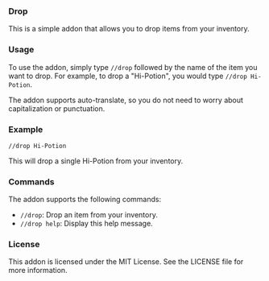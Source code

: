 ### Drop

This is a simple addon that allows you to drop items from your inventory.

### Usage

To use the addon, simply type `//drop` followed by the name of the item you want to drop. For example, to drop a "Hi-Potion", you would type `//drop Hi-Potion`.

The addon supports auto-translate, so you do not need to worry about capitalization or punctuation.

### Example

`//drop Hi-Potion`

This will drop a single Hi-Potion from your inventory.

### Commands

The addon supports the following commands:

* `//drop`: Drop an item from your inventory.
* `//drop help`: Display this help message.

### License

This addon is licensed under the MIT License. See the LICENSE file for more information.

